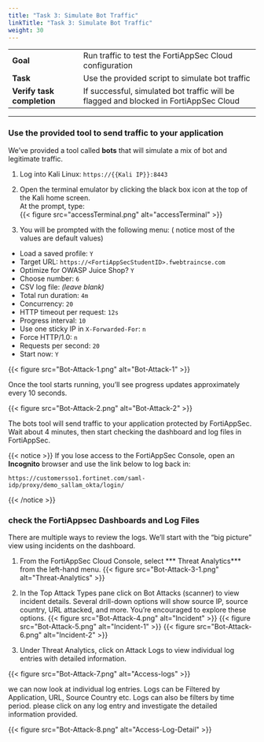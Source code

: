 ```yaml
---
title: "Task 3: Simulate Bot Traffic"
linkTitle: "Task 3: Simulate Bot Traffic"
weight: 30
---
```


|                            |    |  
|----------------------------|----
| **Goal**                   | Run traffic to test the FortiAppSec Cloud configuration  
| **Task**                   | Use the provided script to simulate bot traffic  
| **Verify task completion** | If successful, simulated bot traffic will be flagged and blocked in FortiAppSec Cloud  

---

### Use the provided tool to send traffic to your application

We’ve provided a tool called **bots** that will simulate a mix of bot and legitimate traffic.

1. Log into Kali Linux:  ```https://{{Kali IP}}:8443```

2. Open the terminal emulator by clicking the black box icon at the top of the Kali home screen.  
At the prompt, type:  
    {{< figure src="accessTerminal.png" alt="accessTerminal" >}}


3. You will be prompted with the following menu: ( notice most of the values are default values)

- Load a saved profile: `Y`  
- Target URL: `https://<FortiAppSecStudentID>.fwebtraincse.com`  
- Optimize for OWASP Juice Shop? `Y`  
- Choose number: `6`  
- CSV log file: *(leave blank)*  
- Total run duration: `4m`  
- Concurrency: `20`  
- HTTP timeout per request: `12s`  
- Progress interval: `10`  
- Use one sticky IP in `X-Forwarded-For`: `n`  
- Force HTTP/1.0: `n`  
- Requests per second: `20`  
- Start now: `Y`

{{< figure src="Bot-Attack-1.png" alt="Bot-Attack-1" >}}

Once the tool starts running, you’ll see progress updates approximately every 10 seconds.

{{< figure src="Bot-Attack-2.png" alt="Bot-Attack-2" >}}

The bots tool will send traffic to your application protected by FortiAppSec.
Wait about 4 minutes, then start checking the dashboard and log files in FortiAppSec.


{{< notice >}}
If you lose access to the FortiAppSec Console, open an <strong>Incognito</strong> browser and use the link below to log back in:

<pre><code>https://customersso1.fortinet.com/saml-idp/proxy/demo_sallam_okta/login/</code></pre>
{{< /notice >}}


### check the FortiAppsec Dashboards and Log Files 

There are multiple ways to review the logs. We’ll start with the “big picture” view using incidents on the dashboard.

 1.  From the FortiAppSec Cloud Console, select *** Threat Analytics*** from the left-hand menu.
 {{< figure src="Bot-Attack-3-1.png" alt="Threat-Analytics" >}}

 2. In the Top Attack Types pane click on Bot Attacks (scanner) to view incident details.
  Several drill-down options will show source IP, source country, URL attacked, and more.
  You’re encouraged to explore these options. 
 {{< figure src="Bot-Attack-4.png" alt="Incident" >}}
 {{< figure src="Bot-Attack-5.png" alt="Incident-1" >}}
 {{< figure src="Bot-Attack-6.png" alt="Incident-2" >}}

 3. Under Threat Analytics, click on Attack Logs to view individual log entries with detailed information.

 {{< figure src="Bot-Attack-7.png" alt="Access-logs" >}}

we can now look at individual log entries. Logs can be Filtered by Application, URL, Source Country etc. Logs can also be filters by time period. 
please click on any log entry and investigate the detailed information provided. 

{{< figure src="Bot-Attack-8.png" alt="Access-Log-Detail" >}}